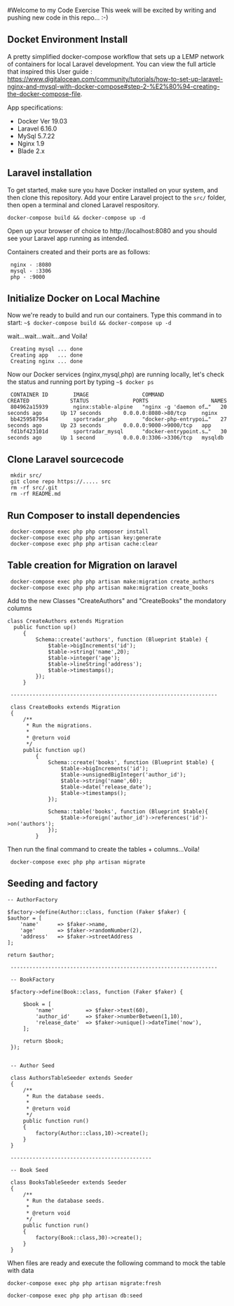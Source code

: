 #Welcome to my Code Exercise
 This week will be excited by writing and pushing new code in this repo... :-)
 
 ## Docket Environment Install
 A pretty simplified docker-compose workflow that sets up a LEMP network of containers for local Laravel development. You can view the full article that inspired this User guide : https://www.digitalocean.com/community/tutorials/how-to-set-up-laravel-nginx-and-mysql-with-docker-compose#step-2-%E2%80%94-creating-the-docker-compose-file.

App specifications:
- Docker Ver 19.03
- Laravel 6.16.0
- MySql 5.7.22
- Nginx 1.9
- Blade 2.x
 
 ## Laravel installation
 To get started, make sure you have Docker installed on your system, and then clone this repository. Add your entire Laravel project to the `src/` folder, then open a terminal and  cloned  Laravel respository.
 
    docker-compose build && docker-compose up -d
     
 Open up your browser of choice to http://localhost:8080 and you should see your Laravel app running as intended.
 
 Containers created and their ports are as follows:
 
     nginx - :8080
     mysql - :3306
     php - :9000
     
 ## Initialize Docker on Local Machine
 Now we're ready to build and run our containers. Type this command in to start:
 `~$ docker-compose build && docker-compose up -d`
 
 wait...wait...wait...and Voila!
  
     Creating mysql ... done
     Creating app   ... done
     Creating nginx ... done
 
Now our Docker services (nginx,mysql,php) are running locally, let's check the status and running port by typing
`~$ docker ps`

     CONTAINER ID        IMAGE                 COMMAND                  CREATED             STATUS              PORTS                    NAMES
     804962a15939        nginx:stable-alpine   "nginx -g 'daemon of…"   20 seconds ago      Up 17 seconds       0.0.0.0:8080->80/tcp     nginx
     bb4259587954        sportradar_php        "docker-php-entrypoi…"   27 seconds ago      Up 23 seconds       0.0.0.0:9000->9000/tcp   app
     fd1bf423101d        sportradar_mysql      "docker-entrypoint.s…"   30 seconds ago      Up 1 second         0.0.0.0:3306->3306/tcp   mysqldb


 
## Clone Laravel sourcecode

     mkdir src/
     git clone repo https://..... src
     rm -rf src/.git
     rm -rf README.md 
     
     
## Run Composer to install dependencies

     docker-compose exec php php composer install
     docker-compose exec php php artisan key:generate
     docker-compose exec php php artisan cache:clear

## Table creation for Migration on laravel 

     docker-compose exec php php artisan make:migration create_authors
     docker-compose exec php php artisan make:migration create_books
     
Add to the new Classes "CreateAuthors" and "CreateBooks" the mondatory columns


    class CreateAuthors extends Migration
      public function up()
         {
             Schema::create('authors', function (Blueprint $table) {
                 $table->bigIncrements('id');
                 $table->string('name',20);
                 $table->integer('age');
                 $table->lineString('address');
                 $table->timestamps();
             });
         } 
         
     ------------------------------------------------------------------
     
     class CreateBooks extends Migration
     {
         /**
          * Run the migrations.
          *
          * @return void
          */
         public function up()
             {
                 Schema::create('books', function (Blueprint $table) {
                     $table->bigIncrements('id');
                     $table->unsignedBigInteger('author_id');
                     $table->string('name',60);
                     $table->date('release_date');
                     $table->timestamps();
                 });
         
                 Schema::table('books', function (Blueprint $table){
                     $table->foreign('author_id')->references('id')->on('authors');
                 });
             }
         
Then run the final command to create the tables + columns...Voila!

     docker-compose exec php php artisan migrate
     
## Seeding and factory 


    -- AuthorFactory
    
    $factory->define(Author::class, function (Faker $faker) {
    $author = [
        'name'      => $faker->name,
        'age'       => $faker->randomNumber(2),
        'address'   => $faker->streetAddress
    ];

    return $author;

     ------------------------------------------------------------------
     
     -- BookFactory
     
     $factory->define(Book::class, function (Faker $faker) {
    
         $book = [
             'name'          => $faker->text(60),
             'author_id'     => $faker->numberBetween(1,10),
             'release_date'  => $faker->unique()->dateTime('now'),
         ];
     
         return $book;
     });
     

     -- Author Seed
     
     class AuthorsTableSeeder extends Seeder
     {
         /**
          * Run the database seeds.
          *
          * @return void
          */
         public function run()
         {
             factory(Author::class,10)->create();
         }
     }
     
     ---------------------------------------------
     
     -- Book Seed
     
     class BooksTableSeeder extends Seeder
     {
         /**
          * Run the database seeds.
          *
          * @return void
          */
         public function run()
         {
             factory(Book::class,30)->create();
         }
     }
     
When files are ready and execute the following command to mock the table with data

    docker-compose exec php php artisan migrate:fresh
    
    docker-compose exec php php artisan db:seed

